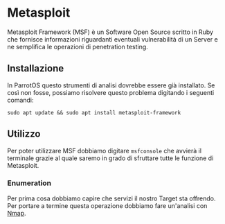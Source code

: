 # Metasploit
Metasploit Framework (MSF) è un Software Open Source scritto in Ruby che fornisce informazioni riguardanti eventuali vulnerabilità di un Server e ne semplifica le operazioni di penetration testing. 

## Installazione
In ParrotOS questo strumenti di analisi dovrebbe essere già installato. Se così non fosse, possiamo risolvere questo problema digitando i seguenti comandi:
```
sudo apt update && sudo apt install metasploit-framework
```

## Utilizzo
Per poter utilizzare MSF dobbiamo digitare `msfconsole` che avvierà il terminale grazie al quale saremo in grado di sfruttare tutte le funzione di Metasploit.

### Enumeration
Per prima cosa dobbiamo capire che servizi il nostro Target sta offrendo. Per portare a termine questa operazione dobbiamo fare un'analisi con [Nmap](../01-nmap/README.md).